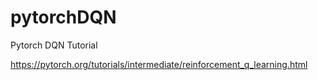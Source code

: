 # pytorchDQN
Pytorch DQN Tutorial


https://pytorch.org/tutorials/intermediate/reinforcement_q_learning.html

